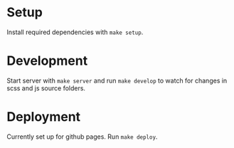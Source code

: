 # Setup
Install required dependencies with `make setup`.

# Development
Start server with `make server` and run `make develop` to watch for
changes in scss and js source folders.

# Deployment
Currently set up for github pages. Run `make deploy`.
